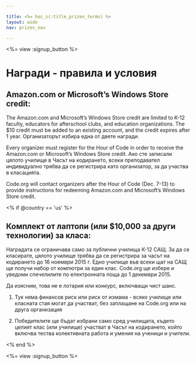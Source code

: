 ```yaml
---

title: <%= hoc_s(:title_prizes_terms) %>
layout: wide
nav: prizes_nav

---
```


<%= view :signup_button %>

# Награди - правила и условия

## Amazon.com or Microsoft’s Windows Store credit:

The Amazon.com and Microsoft’s Windows Store credit are limited to K-12 faculty, educators for afterschool clubs, and education organizations. The $10 credit must be added to an existing account, and the credit expires after 1 year. Организаторът избира една от двете награди.

Every organizer must register for the Hour of Code in order to receive the Amazon.com or Microsoft’s Windows Store credit. Ако сте записали цялото училище в Часът на кодирането, всеки преподавател индивидуално трябва да се регистрира като организатор, за да участва в класацията.

Code.org will contact organizers after the Hour of Code (Dec. 7-13) to provide instructions for redeeming Amazon.com and Microsoft’s Windows Store credit.

<% if @country == 'us' %>

## Комплект от лаптопи (или $10,000 за други технологии) за класа:

Наградата се ограничава само за публични училища К-12 САЩ. За да се класирате, цялото училище трябва да се регистрира за часът на кодирането до 16 ноември 2015 г. Едно училище във всеки щат на САЩ ще получи набор от компютри за един клас. Code.org ще избере и уведоми спечелилите по електронната поща до 1 декември 2015.

Да изясним, това не е лотария или конкурс, включващи чист шанс.

1) Тук няма финансов риск или риск от измама - всяко училище или класната стая могат да участват, без заплащане на Code.org или на друга организация

2) Победителите ще бъдат избрани само сред училищата, където целият клас (или училище) участват в Часът на кодирането, който включва тества колективната работа и умения на ученици и учители.

<% end %>

<%= view :signup_button %>